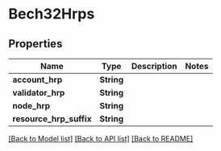 # Bech32Hrps

## Properties

Name | Type | Description | Notes
------------ | ------------- | ------------- | -------------
**account_hrp** | **String** |  | 
**validator_hrp** | **String** |  | 
**node_hrp** | **String** |  | 
**resource_hrp_suffix** | **String** |  | 

[[Back to Model list]](../README.md#documentation-for-models) [[Back to API list]](../README.md#documentation-for-api-endpoints) [[Back to README]](../README.md)


